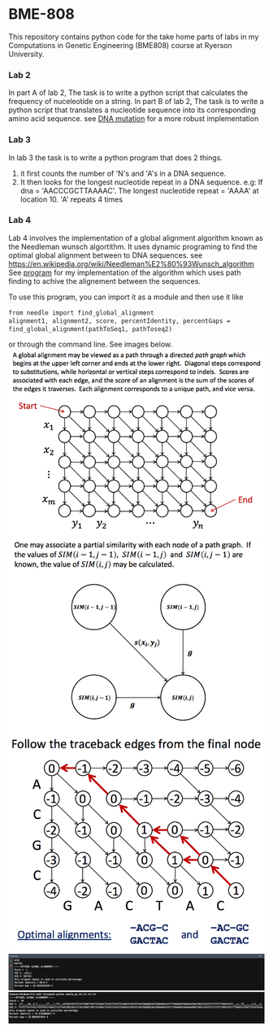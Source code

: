 # BME-808
This repository contains python code for the take home parts of labs in my Computations in Genetic Engineering (BME808) course at Ryerson University.
### Lab 2 ###
In part A of lab 2, The task is to write a python script that calculates the frequency of nuceleotide on a string.
In part B of lab 2, The task is to write a python script that translates a nucleotide sequence into its corresponding amino acid sequence.
see [DNA mutation](https://github.com/ioluwayo/hackerank_challenge/tree/master/dna_mutation) for a more robust implementation
### Lab 3 ###
In lab 3 the task is to write a python program that does 2 things.
1. it first counts the number of 'N's and 'A's in a DNA sequence.
2. It then looks for the longest nucleotide repeat in a DNA sequence.
e.g: If dna =  'AACCCGCTTAAAAC'.
    The longest nucleotide repeat = 'AAAA' at location 10. 'A' repeats 4 times

### Lab 4 ###
Lab 4 involves the implementation of a global alignment algorithm known as the Needleman wunsch algortithm.
It uses dynamic programing to find the optimal global alignment between to DNA sequences. see https://en.wikipedia.org/wiki/Needleman%E2%80%93Wunsch_algorithm
See [program](https://github.com/ioluwayo/BME-808/blob/master/LAB4/needle.py) for my implementation of the algorithm which uses path finding to achive the alignement between the sequences.

To use this program, you can import it as a module and then use it like
```
from needle import find_global_alignment
alignment1, alignment2, score, percentIdentity, percentGaps = find_global_alignment(pathToSeq1, pathToseq2)
```
or through the command line. See images below.
 ![Alt text](images/lab4/image1.png?raw=true "Global alignment")
 ![Alt text](images/lab4/image2.png?raw=true "Basis of algorithm")
 ![Alt text](images/lab4/image3.png?raw=true "Path finding")
 ![Alt text](images/lab4/screenshot1.png?raw=true "Sample run")
 ![Alt text](images/lab4/screenshot2.png?raw=true "Sample run")

